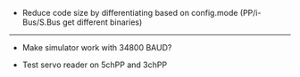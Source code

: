 * Reduce code size by differentiating based on config.mode (PP/i-Bus/S.Bus get different binaries)

---

* Make simulator work with 34800 BAUD?


* Test servo reader on 5chPP and 3chPP
